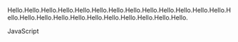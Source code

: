 Hello.Hello.Hello.Hello.Hello.Hello.Hello.Hello.Hello.Hello.Hello.Hello.Hello.Hello.Hello.Hello.Hello.Hello.Hello.Hello.Hello.Hello.Hello.Hello.

JavaScript